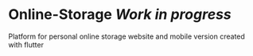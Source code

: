 # Online-Storage *Work in progress*
Platform for personal online storage website and mobile version created with flutter
